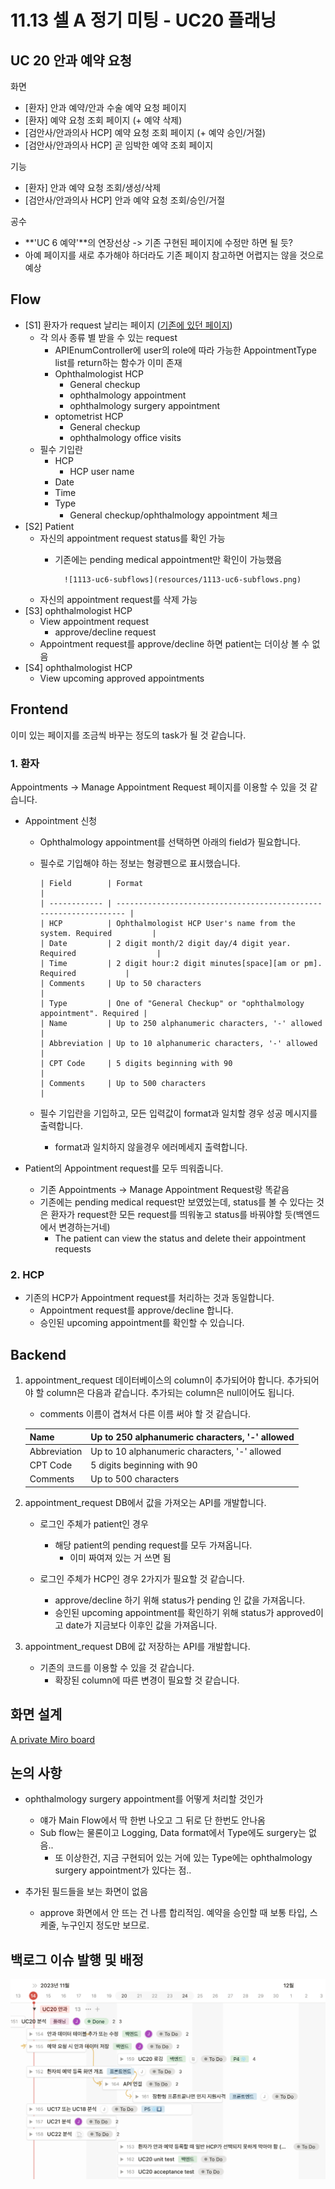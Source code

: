 # 11.13 셀 A 정기 미팅 - UC20 플래닝

## UC 20 안과 예약 요청

화면

- [환자] 안과 예약/안과 수술 예약 요청 페이지
- [환자] 예약 요청 조회 페이지 (+ 예약 삭제)
- [검안사/안과의사 HCP] 예약 요청 조회 페이지 (+ 예약 승인/거절)
- [검안사/안과의사 HCP] 곧 임박한 예약 조회 페이지

기능

- [환자] 안과 예약 요청 조회/생성/삭제
- [검안사/안과의사 HCP] 안과 예약 요청 조회/승인/거절

공수

- **'UC 6 예약'**의 연장선상 -> 기존 구현된 페이지에 수정만 하면 될 듯?
- 아예 페이지를 새로 추가해야 하더라도 기존 페이지 참고하면 어렵지는 않을 것으로 예상

## Flow

- [S1] 환자가 request 날리는 페이지 ([기존에 있던 페이지](http://localhost:8080/iTrust2/patient/manageAppointmentRequest))
  - 각 의사 종류 별 받을 수 있는 request
    - APIEnumController에 user의 role에 따라 가능한 AppointmentType list를 return하는 함수가 이미 존재
    - Ophthalmologist HCP
      - General checkup
      - ophthalmology appointment
      - ophthalmology surgery appointment
    - optometrist HCP
      - General checkup
      - ophthalmology office visits
  - 필수 기입란
    - HCP
      - HCP user name
    - Date
    - Time
    - Type
      - General checkup/ophthalmology appointment 체크
- [S2] Patient
  - 자신의 appointment request status를 확인 가능
    - 기존에는 pending medical appointment만 확인이 가능했음

            ![1113-uc6-subflows](resources/1113-uc6-subflows.png)

  - 자신의 appointment request를 삭제 가능
- [S3] ophthalmologist HCP
  - View appointment request
    - approve/decline request
  - Appointment request를 approve/decline 하면 patient는 더이상 볼 수 없음
- [S4] ophthalmologist HCP
  - View upcoming approved appointments

## Frontend

이미 있는 페이지를 조금씩 바꾸는 정도의 task가 될 것 같습니다.

### 1. 환자

Appointments → Manage Appointment Request 페이지를 이용할 수 있을 것 같습니다.

- Appointment 신청
  - Ophthalmology appointment를 선택하면 아래의 field가 필요합니다.
  - 필수로 기입해야 하는 정보는 형광펜으로 표시했습니다.

        | Field        | Format                                                            |
        | ------------ | ----------------------------------------------------------------- |
        | HCP          | Ophthalmologist HCP User's name from the system. Required         |
        | Date         | 2 digit month/2 digit day/4 digit year. Required                  |
        | Time         | 2 digit hour:2 digit minutes[space][am or pm]. Required           |
        | Comments     | Up to 50 characters                                               |
        | Type         | One of "General Checkup" or "ophthalmology appointment". Required |
        | Name         | Up to 250 alphanumeric characters, '-' allowed                    |
        | Abbreviation | Up to 10 alphanumeric characters, '-' allowed                     |
        | CPT Code     | 5 digits beginning with 90                                        |
        | Comments     | Up to 500 characters                                              |

  - 필수 기입란을 기입하고, 모든 입력값이 format과 일치할 경우 성공 메시지를 출력합니다.
    - format과 일치하지 않을경우 에러메세지 출력합니다.

- Patient의 Appointment request를 모두 띄워줍니다.
  - 기존 Appointments → Manage Appointment Request랑 똑같음
  - 기존에는 pending medical request만 보였었는데, status를 볼 수 있다는 것은 환자가 request한 모든 request를 띄워놓고 status를 바꿔야할 듯(백엔드에서 변경하는거네)
    - The patient can view the status and delete their appointment requests

### 2. HCP

- 기존의 HCP가 Appointment request를 처리하는 것과 동일합니다.
  - Appointment request를 approve/decline 합니다.
  - 승인된 upcoming appointment를 확인할 수 있습니다.

## Backend

1. appointment_request 데이터베이스의 column이 추가되어야 합니다. 추가되어야 할 column은 다음과 같습니다. 추가되는 column은 null이어도 됩니다.
    - comments 이름이 겹쳐서 다른 이름 써야 할 것 같습니다.

    | Name         | Up to 250 alphanumeric characters, '-' allowed |
    | ------------ | ---------------------------------------------- |
    | Abbreviation | Up to 10 alphanumeric characters, '-' allowed  |
    | CPT Code     | 5 digits beginning with 90                     |
    | Comments     | Up to 500 characters                           |
2. appointment_request DB에서 값을 가져오는 API를 개발합니다.
    - 로그인 주체가 patient인 경우
        - 해당 patient의 pending request를 모두 가져옵니다.
            - 이미 짜여져 있는 거 쓰면 됨

    - 로그인 주체가 HCP인 경우 2가지가 필요할 것 같습니다.
        - approve/decline 하기 위해 status가 pending 인 값을 가져옵니다.
        - 승인된 upcoming appointment를 확인하기 위해 status가 approved이고 date가 지금보다 이후인 값을 가져옵니다.

1. appointment_request DB에 값 저장하는 API를 개발합니다.
    - 기존의 코드를 이용할 수 있을 것 같습니다.
        - 확장된 column에 따른 변경이 필요할 것 같습니다.

## 화면 설계

[A private Miro board](https://miro.com/app/board/uXjVNafaHRQ=/)

## 논의 사항

- ophthalmology surgery appointment를 어떻게 처리할 것인가
  - 얘가 Main Flow에서 딱 한번 나오고 그 뒤로 단 한번도 안나옴
  - Sub flow는 물론이고 Logging, Data format에서 Type에도 surgery는 없음..
    - 또 이상한건, 지금 구현되어 있는 거에 있는 Type에는 ophthalmology surgery appointment가 있다는 점..

- 추가된 필드들을 보는 화면이 없음
  - approve 화면에서 안 뜨는 건 나름 합리적임. 예약을 승인할 때 보통 타입, 스케줄, 누구인지 정도만 보므로.

## 백로그 이슈 발행 및 배정

![1113-cell-a-backlog](resources/1113-cell-a-backlog.png)
